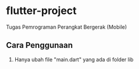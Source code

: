 # flutter-project
Tugas Pemrograman Perangkat Bergerak (Mobile)
## Cara Penggunaan
1. Hanya ubah file "main.dart" yang ada di folder lib
